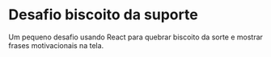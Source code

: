 # Desafio biscoito da suporte

Um pequeno desafio usando React para quebrar biscoito da sorte e mostrar frases motivacionais na tela.